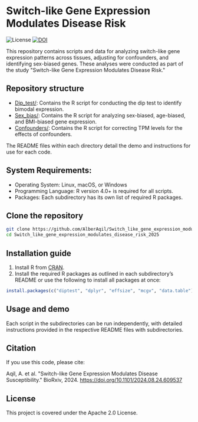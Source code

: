 # Switch-like Gene Expression Modulates Disease Risk

![License](https://img.shields.io/badge/License-Apache%202.0-blue.svg)
[![DOI](https://img.shields.io/badge/DOI-10.5281%2Fzenodo.15270505-blue)](https://doi.org/10.5281/zenodo.15270505)

This repository contains scripts and data for analyzing switch-like gene expression patterns across tissues, adjusting for confounders, and identifying sex-biased genes. These analyses were conducted as part of the study "Switch-like Gene Expression Modulates Disease Risk." 

## Repository structure

- [Dip_test/](Dip_test/): Contains the R script for conducting the dip test to identify bimodal expression.
- [Sex_bias/](Sex_bias/): Contains the R script for analyzing sex-biased, age-biased, and BMI-biased gene expression.
- [Confounders/](Confounders/): Contains the R script for correcting TPM levels for the effects of confounders.


The README files within each directory detail the demo and instructions for use for each code.

## System Requirements:

- Operating System: Linux, macOS, or Windows
- Programming Language: R version 4.0+ is required for all scripts.
- Packages: Each subdirectory has its own list of required R packages.

## Clone the repository

```bash
git clone https://github.com/AlberAqil/Switch_like_gene_expression_modulates_disease_risk_2025.git
cd Switch_like_gene_expression_modulates_disease_risk_2025
```

## Installation guide

1. Install R from [CRAN](https://cran.r-project.org/).
2. Install the required R packages as outlined in each subdirectory’s README or use the following to install all packages at once:
```r
install.packages(c("diptest", "dplyr", "effsize", "mcgv", "data.table"))
```
## Usage and demo

Each script in the subdirectories can be run independently, with detailed instructions provided in the respective README files with subdirectories.

## Citation

If you use this code, please cite:

Aqil, A. et al. "Switch-like Gene Expression Modulates Disease Susceptibility." BioRxiv, 2024. https://doi.org/10.1101/2024.08.24.609537

## License
This project is covered under the Apache 2.0 License.
